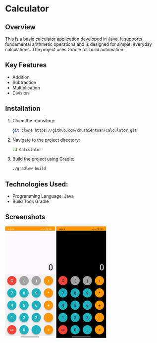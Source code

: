 # Calculator

## Overview

This is a basic calculator application developed in Java. It supports fundamental arithmetic operations and is designed for simple, everyday calculations. The project uses Gradle for build automation.

## Key Features

- Addition
- Subtraction
- Multiplication
- Division

## Installation

1. Clone the repository:
   ```sh
   git clone https://github.com/chuthientuan/Calculator.git
   ```
2. Navigate to the project directory:
    ```sh
    cd Calculator
    ```
3. Build the project using Gradle:
    ```sh
    ./gradlew build
    ```

## Technologies Used:

- Programming Language: Java
- Build Tool: Gradle

## Screenshots

<div >
<img src="/fastlane/metadata/android/en-US/images/1.jpg" width="32%" /> <img src="/fastlane/metadata/android/en-US/images/2.jpg" width="32%" />
</div>